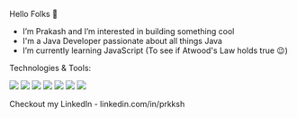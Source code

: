 Hello Folks 👋
-  I’m Prakash and I’m interested in building something cool
-  I'm a Java Developer passionate about all things Java
-  I’m currently learning JavaScript (To see if Atwood's Law holds true 😉)

Technologies & Tools:  

![](https://img.shields.io/badge/<OS>-<Linux>-informational?style=flat&logo=<LOGO_NAME>&logoColor=white&color=2bbc8a) ![](https://img.shields.io/badge/<Editor>-<Intellij-IDE>-informational?style=flat&logo=<LOGO_NAME>&logoColor=white&color=2bbc8a) ![](https://img.shields.io/badge/<Code>-<Java>-informational?style=flat&logo=<LOGO_NAME>&logoColor=white&color=2bbc8a) ![](https://img.shields.io/badge/<Code>-<JavaScript>-informational?style=flat&logo=<LOGO_NAME>&logoColor=white&color=2bbc8a) ![](https://img.shields.io/badge/<Shell>-<Git-Bash>-informational?style=flat&logo=<LOGO_NAME>&logoColor=white&color=2bbc8a)
![](https://img.shields.io/badge/<DBM>-<MySql>-informational?style=flat&logo=<LOGO_NAME>&logoColor=white&color=2bbc8a) ![](https://img.shields.io/badge/<VCS>-<Git>-informational?style=flat&logo=<LOGO_NAME>&logoColor=white&color=2bbc8a)

Checkout my LinkedIn - linkedin.com/in/prkksh
<!---
prkksh/prkksh is a ✨ special ✨ repository because its `README.md` (this file) appears on your GitHub profile.
You can click the Preview link to take a look at your changes.
--->
